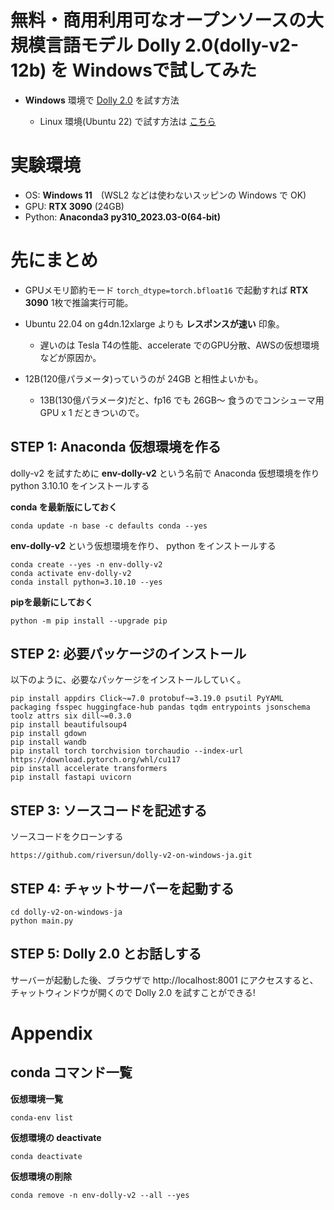 # 無料・商用利用可なオープンソースの大規模言語モデル Dolly 2.0(dolly-v2-12b) を Windowsで試してみた

- **Windows** 環境で [Dolly 2.0](https://huggingface.co/databricks/dolly-v2-12b) を試す方法

  - Linux 環境(Ubuntu 22) で試す方法は [こちら](https://qiita.com/riversun/items/7c45580f1a098b041528)

# 実験環境

- OS: **Windows 11**　(WSL2 などは使わないスッピンの Windows で OK)
- GPU: **RTX 3090** (24GB)
- Python: **Anaconda3 py310_2023.03-0(64-bit)**

# 先にまとめ

- GPUメモリ節約モード `torch_dtype=torch.bfloat16` で起動すれば **RTX 3090** 1枚で推論実行可能。


- Ubuntu 22.04 on g4dn.12xlarge よりも **レスポンスが速い** 印象。 
  - 遅いのは Tesla T4の性能、accelerate でのGPU分散、AWSの仮想環境などが原因か。


- 12B(120億パラメータ)っていうのが 24GB と相性よいかも。
  - 13B(130億パラメータ)だと、fp16 でも 26GB～ 食うのでコンシューマ用GPU x 1 だときついので。

## STEP 1: Anaconda 仮想環境を作る

dolly-v2 を試すために **env-dolly-v2** という名前で Anaconda 仮想環境を作り python 3.10.10 をインストールする

**conda を最新版にしておく**

```
conda update -n base -c defaults conda --yes
```

**env-dolly-v2** という仮想環境を作り、 python をインストールする

```
conda create --yes -n env-dolly-v2
conda activate env-dolly-v2
conda install python=3.10.10 --yes
```

**pipを最新にしておく**

```
python -m pip install --upgrade pip
```

## STEP 2: 必要パッケージのインストール

以下のように、必要なパッケージをインストールしていく。

```
pip install appdirs Click~=7.0 protobuf~=3.19.0 psutil PyYAML packaging fsspec huggingface-hub pandas tqdm entrypoints jsonschema toolz attrs six dill~=0.3.0
pip install beautifulsoup4
pip install gdown
pip install wandb
pip install torch torchvision torchaudio --index-url https://download.pytorch.org/whl/cu117
pip install accelerate transformers
pip install fastapi uvicorn
```


## STEP 3: ソースコードを記述する

ソースコードをクローンする

```
https://github.com/riversun/dolly-v2-on-windows-ja.git
```

## STEP 4: チャットサーバーを起動する

```
cd dolly-v2-on-windows-ja
python main.py
```


## STEP 5: Dolly 2.0 とお話しする

サーバーが起動した後、ブラウザで http://localhost:8001 にアクセスすると、チャットウィンドウが開くので Dolly 2.0 を試すことができる!


# Appendix

## conda コマンド一覧

**仮想環境一覧**

```
conda-env list
```

**仮想環境の deactivate**


```
conda deactivate
```

**仮想環境の削除**


```
conda remove -n env-dolly-v2 --all --yes
```
